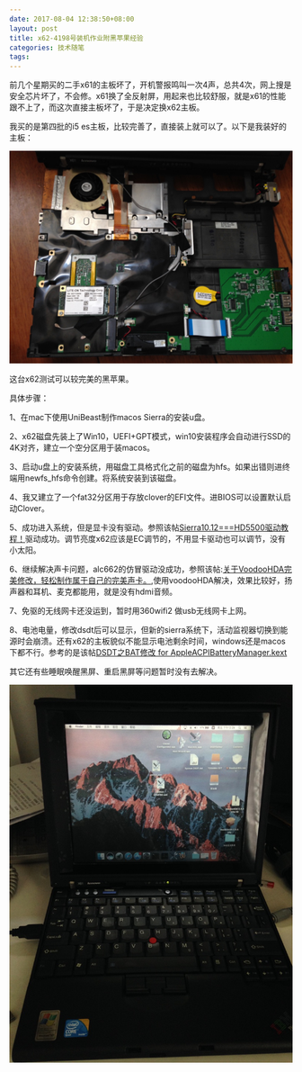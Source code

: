 ```yaml
---
date: 2017-08-04 12:38:50+08:00
layout: post
title: x62-4198号装机作业附黑苹果经验
categories: 技术随笔
tags: 
---
```


前几个星期买的二手x61的主板坏了，开机警报鸣叫一次4声，总共4次，网上搜是安全芯片坏了，不会修。x61换了全反射屏，用起来也比较舒服，就是x61的性能跟不上了，而这次直接主板坏了，于是决定换x62主板。

我买的是第四批的i5 es主板，比较完善了，直接装上就可以了。以下是我装好的主板：

![](/album/x62/image2.jpg)

这台x62测试可以较完美的黑苹果。

具体步骤：

1、在mac下使用UniBeast制作macos Sierra的安装u盘。

2、x62磁盘先装上了Win10，UEFI+GPT模式，win10安装程序会自动进行SSD的4K对齐，建立一个空分区用于装macos。

3、启动u盘上的安装系统，用磁盘工具格式化之前的磁盘为hfs。如果出错则进终端用newfs_hfs命令创建。将系统安装到该磁盘。

4、我又建立了一个fat32分区用于存放clover的EFI文件。进BIOS可以设置默认启动Clover。

5、成功进入系统，但是显卡没有驱动。参照该帖[Sierra10.12===HD5500驱动教程！](http://bbs.pcbeta.com/viewthread-1696255-1-1.html)驱动成功。调节亮度x62应该是EC调节的，不用显卡驱动也可以调节，没有小太阳。

6、继续解决声卡问题，alc662的仿冒驱动没成功，参照该帖:[关于VoodooHDA完美修改，轻松制作属于自己的完美声卡。](http://bbs.pcbeta.com/viewthread-1474116-1-1.html),使用voodooHDA解决，效果比较好，扬声器和耳机、麦克都能用，就是没有hdmi音频。

7、免驱的无线网卡还没运到，暂时用360wifi2 做usb无线网卡上网。

8、电池电量，修改dsdt后可以显示，但新的sierra系统下，活动监视器切换到能源时会崩溃。还有x62的主板貌似不能显示电池剩余时间，windows还是macos下都不行。参考的是该帖[DSDT之BAT修改 for AppleACPIBatteryManager.kext](http://bbs.pcbeta.com/viewthread-935582-1-1.html)

其它还有些睡眠唤醒黑屏、重启黑屏等问题暂时没有去解决。

![](/album/x62/image1.jpg)

